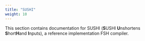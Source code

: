 ```yaml
---
title: "SUSHI"
weight: 10
---
```


This section contains documentation for SUSHI (**S**USHI **U**nshortens **S**hort**H**and **I**nputs),
a reference implementation FSH compiler.